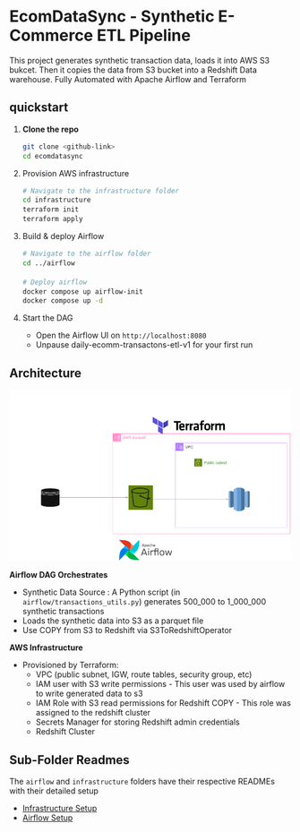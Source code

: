 # EcomDataSync - Synthetic E-Commerce ETL Pipeline

This project generates synthetic transaction data, loads it into AWS S3 bukcet. Then it copies the data from S3 bucket into a Redshift Data warehouse. Fully Automated with Apache Airflow and Terraform

## quickstart

1. **Clone the repo**  
   ```bash
   git clone <github-link>
   cd ecomdatasync
   ```

2. Provision AWS infrastructure
   ```bash
   # Navigate to the infrastructure folder
   cd infrastructure
   terraform init
   terraform apply
   ```

3. Build & deploy Airflow
   ```bash
   # Navigate to the airflow folder
   cd ../airflow

   # Deploy airflow
   docker compose up airflow-init
   docker compose up -d
   ```

4. Start the DAG
   + Open the Airflow UI on `http://localhost:8080`
   + Unpause daily-ecomm-transactons-etl-v1 for your first run

## Architecture

![](./images/architecture.png)

**Airflow DAG Orchestrates**  
+ Synthetic Data Source : A Python script (in `airflow/transactions_utils.py`) generates 500_000 to 1_000_000 synthetic transactions
+ Loads the synthetic data into S3 as a parquet file
+ Use COPY from S3 to Redshift via S3ToRedshiftOperator

**AWS Infrastructure**
+ Provisioned by Terraform:
  + VPC (public subnet, IGW, route tables, security group, etc)
  + IAM user with S3 write permissions - This user was used by airflow to write generated data to s3
  + IAM Role with S3 read permissions for Redshift COPY - This role was assigned to the redshift cluster
  + Secrets Manager for storing Redshift admin credentials
  + Redshift Cluster

## Sub-Folder Readmes

The `airflow` and `infrastructure` folders have their respective READMEs with their detailed setup
+ [Infrastructure Setup](./infrastructure/README.md)
+ [Airflow Setup](./airflow/README.md)